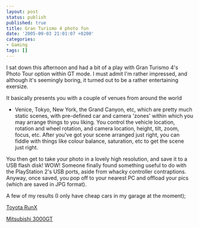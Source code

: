 ```yaml
---
layout: post
status: publish
published: true
title: Gran Turismo 4 photo fun
date: '2005-09-03 21:01:07 +0200'
categories:
- Gaming
tags: []
---
```


I sat down this afternoon and had a bit of a play with Gran Turismo 4's
Photo Tour option within GT mode. I must admit I'm rather impressed, and
although it's seemingly boring, it turned out to be a rather
entertaining exersize.

It basically presents you with a couple of venues from around the world
- Venice, Tokyo, New York, the Grand Canyon, etc, which are pretty much
static scenes, with pre-defined car and camera 'zones' within which you
may arrange things to you liking. You control the vehicle location,
rotation and wheel rotation, and camera location, height, tilt, zoom,
focus, etc. After you've got your scene arranged just right, you can
fiddle with things like colour balance, saturation, etc to get the scene
just right.

You then get to take your photo in a lovely high resolution, and save it
to a USB flash disk! WOW! Someone finally found something useful to do
with the PlayStation 2's USB ports, aside from whacky controller
contraptions. Anyway, once saved, you pop off to your nearest PC and
offload your pics (which are saved in JPG format).

A few of my results (I only have cheap cars in my garage at the
moment);

[Toyota
RunX](http://pics.shrimpworks.za.net/gallery2/v/GameShots/IMG0001.JPG.html)

[Mitsubishi
3000GT](http://pics.shrimpworks.za.net/gallery2/v/GameShots/IMG0002.JPG.html)

